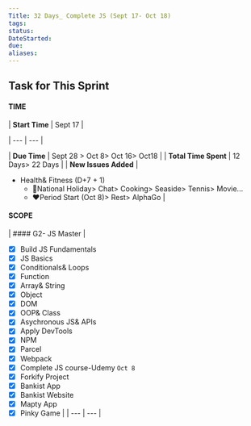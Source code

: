 ```yaml
---
Title: 32 Days_ Complete JS (Sept 17- Oct 18)
tags:
status:
DateStarted:
due:
aliases:
---
```


## Task for This Sprint

#### TIME

| **Start Time** | Sept 17 |

| --- | --- |

| **Due Time** | Sept 28 > Oct 8> Oct 16> Oct18 |
| **Total Time Spent** | 12 Days> 22 Days |
| **New Issues Added** |

- Health& Fitness (D+7 + 1)
  - 🥰National Holiday> Chat> Cooking> Seaside> Tennis> Movie...
  - ❤️Period Start (Oct 8)> Rest> AlphaGo
    |

#### SCOPE

| #### G2- JS Master
|

- [x] Build JS Fundamentals
- [x] JS Basics
- [x] Conditionals& Loops
- [x] Function
- [x] Array& String
- [x] Object
- [x] DOM
- [x] OOP& Class
- [x] Asychronous JS& APIs
- [x] Apply DevTools
- [x] NPM
- [x] Parcel
- [x] Webpack
- [x] Complete JS course-Udemy `Oct 8`
- [x] Forkify Project
- [x] Bankist App
- [x] Bankist Website
- [x] Mapty App
- [x] Pinky Game
      |
      | --- | --- |
